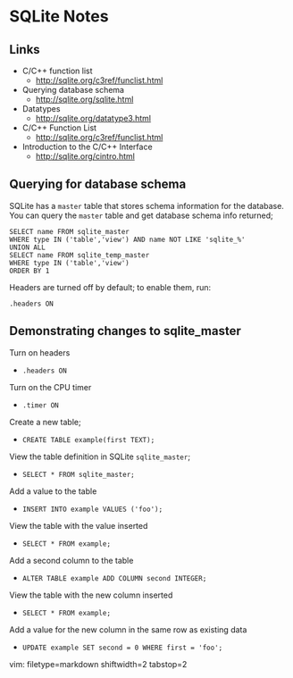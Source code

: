 # SQLite Notes #

## Links ##
- C/C++ function list
  - http://sqlite.org/c3ref/funclist.html
- Querying database schema
  - http://sqlite.org/sqlite.html
- Datatypes
  - http://sqlite.org/datatype3.html
- C/C++ Function List
  - http://sqlite.org/c3ref/funclist.html
- Introduction to the C/C++ Interface
  - http://sqlite.org/cintro.html

## Querying for database schema ##
SQLite has a `master` table that stores schema information for the database.
You can query the `master` table and get database schema info returned;

    SELECT name FROM sqlite_master 
    WHERE type IN ('table','view') AND name NOT LIKE 'sqlite_%'
    UNION ALL 
    SELECT name FROM sqlite_temp_master 
    WHERE type IN ('table','view') 
    ORDER BY 1

Headers are turned off by default; to enable them, run:

    .headers ON

## Demonstrating changes to sqlite_master ##
Turn on headers
- `.headers ON`

Turn on the CPU timer
- `.timer ON`

Create a new table;
- `CREATE TABLE example(first TEXT);`

View the table definition in SQLite `sqlite_master`;
- `SELECT * FROM sqlite_master;`

Add a value to the table
- `INSERT INTO example VALUES ('foo');`

View the table with the value inserted
- `SELECT * FROM example;`

Add a second column to the table
- `ALTER TABLE example ADD COLUMN second INTEGER;`

View the table with the new column inserted
- `SELECT * FROM example;`

Add a value for the new column in the same row as existing data
- `UPDATE example SET second = 0 WHERE first = 'foo';`

vim: filetype=markdown shiftwidth=2 tabstop=2
